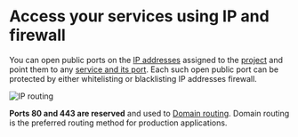 # Access your services using IP and firewall

You can open public ports on the [IP addresses](/documentation/routing/unique-ipv4-ipv6-addresses.html) assigned to the [project](/documentation/overview/projects-and-services-structure.html#project) and point them to any [service and its port](/documentation/routing/routing-between-project-services.html). Each such open public port can be protected by either whitelisting or blacklisting IP addresses firewall.

![IP routing](/ip-routing.png "IP routing")

**Ports 80 and 443 are reserved** and used to [Domain routing](/documentation/routing/using-your-domain.html). Domain routing is the preferred routing method for production applications.
